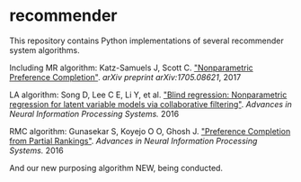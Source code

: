 # recommender
<p>This repository contains Python implementations of several recommender system algorithms.</p>
<p>Including MR algorithm: Katz-Samuels J, Scott C. <a href="https://arxiv.org/abs/1705.08621">"Nonparametric Preference Completion"</a>. <em>arXiv preprint arXiv:1705.08621</em>, 2017</p>
<p>LA algorithm: Song D, Lee C E, Li Y, et al. <a href="http://papers.nips.cc/paper/6108-blind-regression-nonparametric-regression-for-latent-variable-models-via-collaborative-filtering.pdf">"Blind regression: Nonparametric regression for latent variable models via collaborative filtering"</a>. <em>Advances in Neural Information Processing Systems.</em> 2016</p>
<p>RMC algorithm: Gunasekar S, Koyejo O O, Ghosh J. <a href="http://papers.nips.cc/paper/6272-preference-completion-from-partial-rankings.pdf">"Preference Completion from Partial Rankings"</a>. <em>Advances in Neural Information Processing Systems.</em> 2016</p>
<p>And our new purposing algorithm NEW, being conducted.</p>
